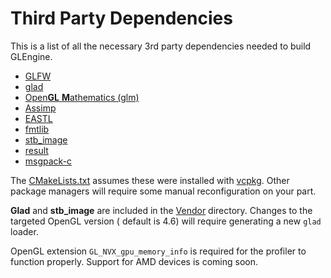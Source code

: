 # Third Party Dependencies

This is a list of all the necessary 3rd party dependencies needed to build GLEngine.

- [GLFW](https://github.com/glfw/glfw)
- [glad](https://glad.dav1d.de/)
- [Open**GL** **M**athematics (glm)](https://github.com/g-truc/glm)
- [Assimp](https://github.com/assimp/assimp)
- [EASTL](https://github.com/electronicarts/EASTL)
- [fmtlib](https://github.com/fmtlib/fmt)
- [stb_image](https://github.com/nothings/stb)
- [result](https://github.com/bitwizeshift/result)
- [msgpack-c](https://github.com/msgpack/msgpack-c)

The [CMakeLists.txt](CMakeLists.txt) assumes these were installed with [vcpkg](https://github.com/microsoft/vcpkg).
Other package managers will require some manual
reconfiguration on your part.

**Glad** and **stb_image** are included in the [Vendor](Vendor) directory. Changes to the targeted OpenGL version (
default is 4.6)
will require generating a new `glad` loader.

OpenGL extension `GL_NVX_gpu_memory_info` is required for
the profiler to function properly. Support for AMD devices
is coming soon.